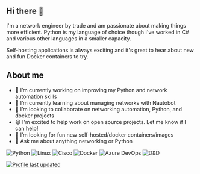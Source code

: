 ## Hi there 👋

I'm a network engineer by trade and am passionate about making things more efficient. Python is my language of choice though I've worked in C# and various other languages in a smaller capacity.

Self-hosting applications is always exciting and it's great to hear about new and fun Docker containers to try.

## About me

- 🔭 I’m currently working on improving my Python and network automation skills
- 🌱 I’m currently learning about managing networks with Nautobot
- 👯 I’m looking to collaborate on networking automation, Python, and docker projects
- 😄 I'm excited to help work on open source projects. Let me know if I can help!
- 🔎 I’m looking for fun new self-hosted/docker containers/images
- 💬 Ask me about anything networking or Python

![Python](https://img.shields.io/badge/-Python-000?&logo=Python&color=f5df6c)
![Linux](https://img.shields.io/badge/-Linux-000?&logo=Linux&color=000000)
![Cisco](https://img.shields.io/badge/-Cisco-000?&logo=Cisco&color=08606a)
![Docker](https://img.shields.io/badge/-Docker-000?&logo=Docker&color=176199)
![Azure DevOps](https://img.shields.io/badge/-ADO-000?&logo=AzureDevOps&color=3396d6)
![D&D](https://img.shields.io/badge/-D%26D-000?&logo=dungeonsanddragons&color=f2000a)

[![Profile last updated](https://img.shields.io/github/last-commit/adrydale/adrydale/main?label=Last%20updated&style=flat)](https://github.com/adrydale/adrydale/commits)
